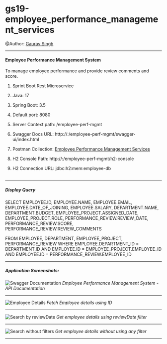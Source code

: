 # gs19-employee_performance_management_services

@Author: [Gaurav Singh](https://github.com/ergauravsingh)

---

#### Employee Performance Management System

To manage employee performance and provide review comments and score.

1) Sprint Boot Rest Microservice <br>
2) Java: 17 <br>
3) Spring Boot: 3.5 <br>
4) Default port: 8080 <br>
5) Server Context path: /employee-perf-mgmt <br>


6) Swagger Docs URL: http://<hostname>:<port>/employee-perf-mgmt/swagger-ui/index.html <br>
7) Postman Collection: [Employee Performance Management Services](https://github.com/ergauravsingh/gs19-employee_performance_management_services/blob/master/src/main/resources/postmanCollections/employee_performance_management_services_postmancollection.json) <br>
8) H2 Console Path: http://<hostname>:<port>/employee-perf-mgmt/h2-console <br>
9) H2 Connection URL: jdbc:h2:mem:employee-db <br><br>

---

##### Display Query

SELECT EMPLOYEE.ID, EMPLOYEE.NAME, EMPLOYEE.EMAIL, EMPLOYEE.DATE_OF_JOINING, EMPLOYEE.SALARY, 
DEPARTMENT.NAME, DEPARTMENT.BUDGET, 
EMPLOYEE_PROJECT.ASSIGNED_DATE, EMPLOYEE_PROJECT.ROLE,
PERFORMANCE_REVIEW.REVIEW_DATE, PERFORMANCE_REVIEW.SCORE, PERFORMANCE_REVIEW.REVIEW_COMMENTS

FROM EMPLOYEE, DEPARTMENT, EMPLOYEE_PROJECT, PERFORMANCE_REVIEW 
WHERE EMPLOYEE.DEPARTMENT_ID = DEPARTMENT.ID 
AND EMPLOYEE.ID = EMPLOYEE_PROJECT.EMPLOYEE_ID 
AND EMPLOYEE.ID = PERFORMANCE_REVIEW.EMPLOYEE_ID

---

##### Application Screenshots:

![Swagger Documentation](resources/screenshots/swaggerdocs.JPG)
*Employee Performance Management System - API Documentation*

---

![Employee Details](resources/screenshots/employeedetails.JPG)
*Fetch Employee details using ID*

---

![Search by reviewDate](resources/screenshots/searchbyreviewdate.JPG)
*Get employee details using reviewDate filter*

---

![Search without filters](resources/screenshots/searchwithoutfilters.JPG)
*Get employee details without using any filter*

---

